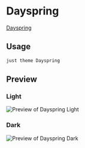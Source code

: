# Dayspring

[Dayspring](https://github.com/erykwalder)

## Usage

```bash
just theme Dayspring
```

## Preview

### Light

![Preview of Dayspring Light](preview-light.png)

### Dark

![Preview of Dayspring Dark](preview-dark.png)
